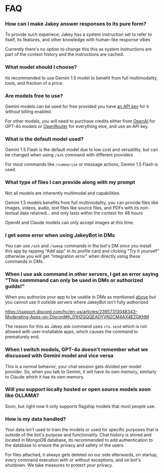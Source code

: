 # FAQ
### How can I make Jakey answer responses to its pure form?
To provide such experiece, Jakey has a system instruction set to refer to itself, its features, and other knowledge with human-like response vibes

Currently there's no option to change this this as system instructions are part of the context history and the instructions are cached.

### What model should I choose?
Its recommended to use Gemini 1.5 model to benefit from full multimodality, tools, and fraction of a price.

### Are models free to use?
Gemini models can be used for free provided you have [an API key](https://aistudio.google.com/app/apikey) for it without billing enabled.

For other models, you will need to purchase credits either from [OpenAI](https://help.openai.com/en/articles/8264644-how-can-i-set-up-prepaid-billing) for GPT-4o models or [OpenRouter](https://openrouter.ai) for everything else, and use an API key.

### What is the default model used?
Gemini 1.5 Flash is the default model due to low cost and versatility, but can be changed when using `/ask` command with different providers

For most commands like `/summarize` or message actions, Gemini 1.5 Flash is used.

### What type of files I can provide along with my prompt
Not all models are inherently multimodal and capabilities.

Gemini 1.5 models benefits from full multimodality, you can provide files like images, videos, audio, text files like source files, and PDFs with its non-textual data retained... and only lasts within the context for 48 hours

OpenAI and Claude models can only accept images at this time.

### I get some error when using JakeyBot in DMs
You can use `/ask` and `/sweep` commands in the bot's DM once you install this app by tapping "Add app" in its profile card and clicking "Try it yourself" otherwise you will get "Integration error" when directly using these commands in DMs.

### When I use ask command in other servers, I get an error saying "This commmand can only be used in DMs or authorized guilds!"
When you authorize your app to be usable in DMs as mentioned [above](#i-get-some-error-when-using-jakeybot-in-dms) but you cannot use it outside servers where JakeyBot isn't fully authorized

https://support.discord.com/hc/en-us/articles/23957313048343-Moderating-Apps-on-Discord#h_01HZQQQEADYVN2CM4AX4EZGKHM

The reason for this as Jakey ask command uses `ctx.send` which is not allowed with user-installable apps, which causes the command to prematurely end.

### When I switch models, GPT-4o doesn't remember what we discussed with Gemini model and vice versa
This is a normal behavior, your chat session gets divided per model provider. So, when you talk to Gemini, it will have its own memory, similarly to Claude which it has its own memory.

### Will you support locally hosted or open source models soon like OLLAMA?
Soon, but right now it only supports flagship models that most people use.

### How is my data handled?
Your data isn't used to train the models or used for specific purposes that is outside of the bot's purpose and functionality. Chat history is stored and located in MongoDB database, its recommended to add authentication to the database to ensure the privacy and safety of the users.

For files attached, it always gets deleted on our side afterwards, on startup, every command execution with or without exceptions, and on bot's shutdown. We take measures to protect your privacy.